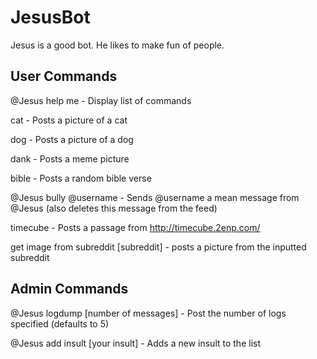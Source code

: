 # JesusBot

Jesus is a good bot. He likes to make fun of people.

## User Commands

@Jesus help me - Display list of commands

cat - Posts a picture of a cat

dog - Posts a picture of a dog

dank - Posts a meme picture

bible - Posts a random bible verse

@Jesus bully @username - Sends @username a mean message from @Jesus (also deletes this message from the feed)

timecube - Posts a passage from http://timecube.2enp.com/

get image from subreddit [subreddit] - posts a picture from the inputted subreddit

## Admin Commands

@Jesus logdump [number of messages] - Post the number of logs specified (defaults to 5)

@Jesus add insult [your insult] - Adds a new insult to the list
